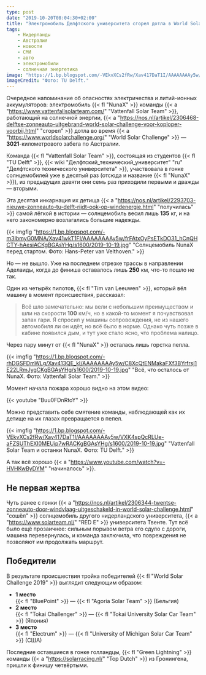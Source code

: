 ```yaml
---
type: post
date: "2019-10-20T08:04:30+02:00"
title: "Электромобиль Делфтского университета сгорел дотла в World Solar Challenge"
tags:
    - Нидерланды
    - Австралия
    - новости
    - СМИ
    - авто
    - электромобили
    - солнечная энергетика
image: "https://1.bp.blogspot.com/-VEkvXCs2fRw/Xav417DaT1I/AAAAAAAAy5w/VXK4spQcRLUe-aFZSUThEXI0MEUip7wRACKgBGAsYHg/s1600/2019-10-19.jpg"
imageCredit: "Фото: TU Delft."
---
```


Очередное напоминание об опасностях электричества и литий-ионных аккумуляторов: электромобиль {{< fl "NunaX" >}} команды {{< a "https://www.vattenfallsolarteam.com/" "Vattenfall Solar Team" >}}, работающий на солнечной энергии, {{< a "https://nos.nl/artikel/2306468-delftse-zonneauto-uitgebrand-world-solar-challenge-voor-koploper-voorbij.html" "сгорел" >}} дотла во время {{< a "https://www.worldsolarchallenge.org/" "World Solar Challenge" >}} — **3021**-километрового забега по Австралии.

<!--more-->

Команда {{< fl "Vattenfall Solar Team" >}}, состоящая из студентов {{< fl "TU Delft" >}}, {{< wiki "Делфтский_технический_университет" "ru" "Делфтского технического университета" >}}, участвовала в гонке солнцемобилей уже в десятый раз (отсюда и название {{< fl "NunaX" >}}), из предыдущих девяти они семь раз приходили первыми и дважды — вторыми.

Эта десятая инкарнация их детища {{< a "https://nos.nl/artikel/2293703-nieuwe-zonneauto-tu-delft-rijdt-ook-op-windenergie.html" "получилась" >}} самой лёгкой в истории — солнцемобиль весил лишь **135** кг, и на него закономерно возлагались большие надежды.

{{< imgfig "https://1.bp.blogspot.com/-m3IbmyG0MNA/Xav41wkT1FI/AAAAAAAAy5w/frFAtxOyPsETkDO31_hCnQHCTY-hAesiACKgBGAsYHg/s1600/2019-10-19.jpg" "Солнцемобиль NunaX перед стартом. Фото: Hans-Peter van Velthoven." >}}

Но — не вышло. Уже на последнем отрезке трассы в направлении Аделаиды, когда до финиша оставалось лишь **250** км, что-то пошло не так.

Один из четырёх пилотов, {{< fl "Tim van Leeuwen" >}}, который вёл машину в момент происшествия, рассказал:

> Всё шло замечательно: мы вели с небольшим преимуществом и шли на скорости **100** км/ч, но в какой-то момент я почувствовал запах гари. Я спросил у машины сопровождения, не из нашего автомобиля ли он идёт, но всё было в норме. Однако чуть позже в кабине появился дым, и тут уже стало ясно, что проблема налицо.

Через пару минут от {{< fl "NunaX" >}} осталась лишь горстка пепла.

{{< imgfig "https://1.bp.blogspot.com/-rhDGSFDmWLg/Xav413QE_kI/AAAAAAAAy5w/C8XcQtENMakaFXf3BYrfrsj1E22LRmJygCKgBGAsYHg/s1600/2019-10-19.jpg" "Всё, что осталось от NunaX. Фото: Vattenfall Solar Team." >}}

Момент начала пожара хорошо видно на этом видео:

{{< youtube "Buu0FDnRtoY" >}}

Можно представить себе смятение команды, наблюдающей как их детище на их глазах превращается в пепел.

{{< imgfig "https://1.bp.blogspot.com/-VEkvXCs2fRw/Xav417DaT1I/AAAAAAAAy5w/VXK4spQcRLUe-aFZSUThEXI0MEUip7wRACKgBGAsYHg/s1600/2019-10-19.jpg" "Vattenfall Solar Team и останки NunaX. Фото: TU Delft." >}}

А так всё хорошо {{< a "https://www.youtube.com/watch?v=-HVHKwByDYM" "начиналось" >}}.

## Не первая жертва

Чуть ранее с гонки {{< a "https://nos.nl/artikel/2306344-twentse-zonneauto-door-windvlaag-uitgeschakeld-in-world-solar-challenge.html" "сошёл" >}} солнцемобиль другого нидерландского университета, {{< a "https://www.solarteam.nl/" "RED E" >}} университета Твенте. Тут всё было ещё прозаичнее: сильным порывом ветра его сдуло с дороги, машина перевернулась, и команда заключила, что повреждения не позволяют им продолжать маршрут.

## Победители

В результате происшествия тройка победителей {{< fl "World Solar Challenge 2019" >}} выглядит следующим образом:

* **1 место**\
{{< fl "BluePoint" >}} — {{< fl "Agoria Solar Team" >}} (Бельгия)
* **2 место**\
{{< fl "Tokai Challenger" >}} — {{< fl "Tokai University Solar Car Team" >}} (Япония)
* **3 место**\
{{< fl "Electrum" >}} — {{< fl "University of Michigan Solar Car Team" >}} (США)

Последние оставшиеся в гонке голландцы, {{< fl "Green Lightning" >}} команды {{< a "https://solarracing.nl/" "Top Dutch" >}} из Гронингена, пришли к финишу четвёртыми.